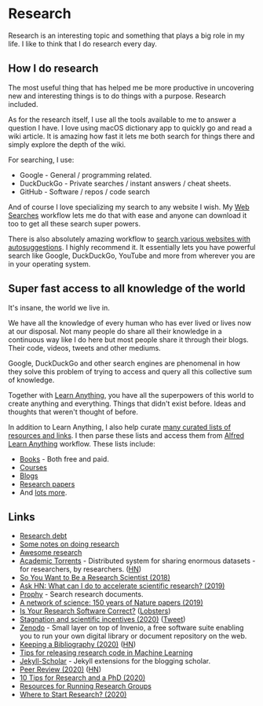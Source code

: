 # Research

Research is an interesting topic and something that plays a big role in my life. I like to think that I do research every day.

## How I do research

The most useful thing that has helped me be more productive in uncovering new and interesting things is to do things with a purpose. Research included.

As for the research itself, I use all the tools available to me to answer a question I have. I love using macOS dictionary app to quickly go and read a wiki article. It is amazing how fast it lets me both search for things there and simply explore the depth of the wiki.

For searching, I use:

- Google - General / programming related.
- DuckDuckGo - Private searches / instant answers / cheat sheets.
- GitHub - Software / repos / code search

And of course I love specializing my search to any website I wish. My [Web Searches](https://github.com/nikitavoloboev/alfred-web-searches#readme) workflow lets me do that with ease and anyone can download it too to get all these search super powers.

There is also absolutely amazing workflow to [search various websites with autosuggestions](https://github.com/deanishe/alfred-searchio). I highly recommend it. It essentially lets you have powerful search like Google, DuckDuckGo, YouTube and more from wherever you are in your operating system.

## Super fast access to all knowledge of the world

It's insane, the world we live in.

We have all the knowledge of every human who has ever lived or lives now at our disposal. Not many people do share all their knowledge in a continuous way like I do here but most people share it through their blogs. Their code, videos, tweets and other mediums.

Google, DuckDuckGo and other search engines are phenomenal in how they solve this problem of trying to access and query all this collective sum of knowledge.

Together with [Learn Anything](https://learn-anything.xyz/), you have all the superpowers of this world to create anything and everything. Things that didn't exist before. Ideas and thoughts that weren't thought of before.

In addition to Learn Anything, I also help curate [many curated lists of resources and links](https://github.com/learn-anything/curated-lists#readme). I then parse these lists and access them from [Alfred Learn Anything](https://github.com/nikitavoloboev/alfred-learn-anything) workflow. These lists include:

- [Books](https://github.com/learn-anything/books#readme) - Both free and paid.
- [Courses](https://github.com/learn-anything/courses#readme)
- [Blogs](https://github.com/learn-anything/blogs#readme)
- [Research papers](https://github.com/learn-anything/research-papers#readme)
- And [lots more](https://github.com/learn-anything/curated-lists#readme).

## Links

- [Research debt](https://distill.pub/2017/research-debt/)
- [Some notes on doing research](https://www.reddit.com/r/MachineLearning/comments/73n9pm/d_confession_as_an_ai_researcher_seeking_advice/dnrsmh9/ "permalink")
- [Awesome research](https://github.com/emptymalei/awesome-research#readme)
- [Academic Torrents](http://academictorrents.com/) - Distributed system for sharing enormous datasets - for researchers, by researchers. ([HN](https://news.ycombinator.com/item?id=22033833))
- [So You Want to Be a Research Scientist (2018)](https://medium.com/s/story/so-you-want-to-be-a-research-scientist-363c075d3d4c?fbclid=IwAR0tcvEpi4DojA3xmFMsuvXg8eqjZ_kHS_0HhBbzvBZ-WK-X-FrwjOe5MbA)
- [Ask HN: What can I do to accelerate scientific research? (2019)](https://news.ycombinator.com/item?id=20189664)
- [Prophy](https://www.prophy.science/) - Search research documents.
- [A network of science: 150 years of Nature papers (2019)](https://www.youtube.com/watch?v=GW4s58u8PZo)
- [Is Your Research Software Correct?](https://mikecroucher.github.io/MLPM_talk/) ([Lobsters](https://lobste.rs/s/yvuwwe/is_your_research_software_correct))
- [Stagnation and scientific incentives (2020)](https://www.nber.org/papers/w26752.pdf) ([Tweet](https://twitter.com/michael_nielsen/status/1229579376016023552))
- [Zenodo](https://github.com/zenodo/zenodo) - Small layer on top of Invenio, a free software suite enabling you to run your own digital library or document repository on the web.
- [Keeping a Bibliography (2020)](https://bastian.rieck.me/blog/posts/2020/bibliography/) ([HN](https://news.ycombinator.com/item?id=22683294))
- [Tips for releasing research code in Machine Learning](https://github.com/paperswithcode/releasing-research-code)
- [Jekyll-Scholar](https://github.com/inukshuk/jekyll-scholar) - Jekyll extensions for the blogging scholar.
- [Peer Review (2020)](https://rodneybrooks.com/peer-review/) ([HN](https://news.ycombinator.com/item?id=23280372))
- [10 Tips for Research and a PhD (2020)](https://ruder.io/10-tips-for-research-and-a-phd/)
- [Resources for Running Research Groups](https://github.com/jeanqasaur/research-group-resources#readme)
- [Where to Start Research? (2020)](https://acesounderglass.com/2020/06/09/where-to-start-research/)
